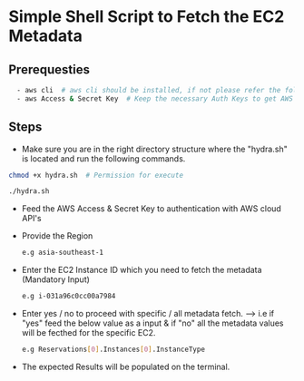 # Simple Shell Script to Fetch the EC2 Metadata

## Prerequesties

 ```bash
   - aws cli  # aws cli should be installed, if not please refer the following doc. https://aws.amazon.com/cli/
   - aws Access & Secret Key  # Keep the necessary Auth Keys to get AWS Programmatic Access. For further info refer the following doc. https://aws.amazon.com/premiumsupport/knowledge-center/create-access-key/
 ```


## Steps

 - Make sure you are in the right directory structure where the "hydra.sh" is located and run the following commands.
 
 ```bash
 chmod +x hydra.sh  # Permission for execute
 ```
 ```bash
 ./hydra.sh 
 ```
- Feed the AWS Access & Secret Key to authentication with AWS cloud API's

- Provide the Region
  ```bash
  e.g asia-southeast-1
  ```
- Enter the EC2 Instance ID which you need to fetch the metadata (Mandatory Input)
  ```bash
  e.g i-031a96c0cc00a7984
  ```
- Enter yes / no to proceed with specific / all metadata fetch. --> i.e if "yes" feed the below value as a input & if "no" all the metadata values will be fecthed for the specific EC2.
  ```bash
  e.g Reservations[0].Instances[0].InstanceType
  ```
- The expected Results will be populated on the terminal.
```
